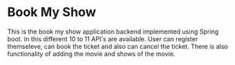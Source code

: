 # Book My Show
This is the book my show application backend implemented using Spring boot.
In this different 10 to 11 API's are available.
User can register themseleve, can book the ticket and also can cancel the ticket.
There is also functionality of adding the movie and shows of the movie.
